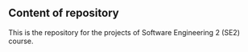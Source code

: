 
Content of repository
---------------------	

This is the repository for the
projects of Software Engineering 2 (SE2)
course.
